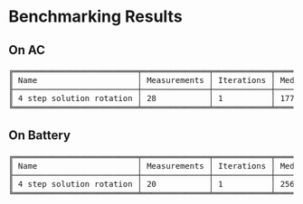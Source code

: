 # Benchmarking Results

## On AC
<pre>
╔══════════════════════════╤══════════════╤════════════╤════════╤════════╤═══════╤═══════╤═══════════════╗
║ Name                     │ Measurements │ Iterations │ Median │ StdDev │ Min   │ Max   │ Memory        ║
╟──────────────────────────┼──────────────┼────────────┼────────┼────────┼───────┼───────┼───────────────╢
║ 4 step solution rotation │ 28           │ 1          │ 177ms  │ 8.12ms │ 169ms │ 203ms │ 7847316 bytes ║
╚══════════════════════════╧══════════════╧════════════╧════════╧════════╧═══════╧═══════╧═══════════════╝
</pre>

## On Battery
<pre>
╔══════════════════════════╤══════════════╤════════════╤════════╤════════╤═══════╤═══════╤═══════════════╗
║ Name                     │ Measurements │ Iterations │ Median │ StdDev │ Min   │ Max   │ Memory        ║
╟──────────────────────────┼──────────────┼────────────┼────────┼────────┼───────┼───────┼───────────────╢
║ 4 step solution rotation │ 20           │ 1          │ 256ms  │ 5.97ms │ 254ms │ 273ms │ 7776820 bytes ║
╚══════════════════════════╧══════════════╧════════════╧════════╧════════╧═══════╧═══════╧═══════════════╝


</pre>
